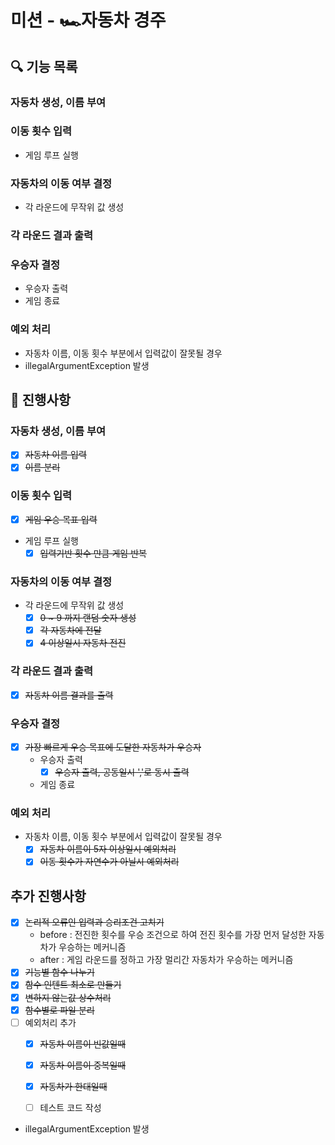 # 미션 - 🏎️자동차 경주

## 🔍 기능 목록

### 자동차 생성, 이름 부여
### 이동 횟수 입력
- 게임 루프 실행
### 자동차의 이동 여부 결정
- 각 라운드에 무작위 값 생성
### 각 라운드 결과 출력
### 우승자 결정
- 우승자 출력
- 게임 종료
### 예외 처리
- 자동차 이름, 이동 횟수 부분에서 입력값이 잘못될 경우
- illegalArgumentException 발생

## 📮 진행사항

### 자동차 생성, 이름 부여
- [X] ~~자동차 이름 입력~~
- [X] ~~이름 분리~~
### 이동 횟수 입력
- [X] ~~게임 우승 목표 입력~~
- 게임 루프 실행
    - [X] ~~입력기반 횟수 만큼 게임 반복~~
### 자동차의 이동 여부 결정
- 각 라운드에 무작위 값 생성
    - [X] ~~0 ~ 9 까지 랜덤 숫자 생성~~
    - [X] ~~각 자동차에 전달~~
    - [X] ~~4 이상일시 자동차 전진~~
### 각 라운드 결과 출력
- [X] ~~자동차 이름 결과를 출력~~
### 우승자 결정
- [X] ~~가장 빠르게 우승 목표에 도달한 자동차가 우승자~~
    - 우승자 출력
        - [X] ~~우승자 출력, 공동일시 ','로 동시 출력~~
    - 게임 종료
### 예외 처리
- 자동차 이름, 이동 횟수 부분에서 입력값이 잘못될 경우
    - [X] ~~자동차 이름이 5자 이상일시 예외처리~~
    - [X] ~~이동 횟수가 자연수가 아닐시 예외처리~~

## 추가 진행사항

- [X] ~~논리적 오류인 입력과 승리조건 고치기~~
  - before : 전진한 횟수를 우승 조건으로 하여 전진 횟수를 가장 먼저 달성한 자동차가 우승하는 메커니즘 
  - after : 게임 라운드를 정하고 가장 멀리간 자동차가 우승하는 메커니즘
- [X] ~~기능별 함수 나누기~~
- [X] ~~함수 인텐트 최소로 만들기~~
- [X] ~~변하지 않는값 상수처리~~
- [X] ~~함수별로 파일 분리~~
- [ ] 예외처리 추가
  - [X] ~~자동차 이름이 빈값일때~~
  - [X] ~~자동차 이름이 중복일때~~
  - [X] ~~자동차가 한대일때~~
  - [ ] 테스트 코드 작성


- illegalArgumentException 발생